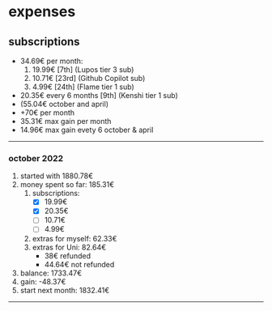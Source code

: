 
# expenses

## subscriptions

- 34.69€ per month:
    1. 19.99€ [7th] (Lupos tier 3 sub)
    2. 10.71€ [23rd] (Github Copilot sub)
    3. 4.99€ [24th] (Flame tier 1 sub)
- 20.35€ every 6 months [9th] (Kenshi tier 1 sub)
- (55.04€ october and april)
- +70€ per month
- 35.31€ max gain per month
- 14.96€ max gain evety 6 october & april

---

### october 2022

1. started with 1880.78€
2. money spent so far: 185.31€
    1. subscriptions:
        - [x] 19.99€
        - [x] 20.35€
        - [ ] 10.71€
        - [ ] 4.99€
    2. extras for myself: 62.33€
    3. extras for Uni: 82.64€
       - 38€ refunded
       - 44.64€ not refunded
3. balance: 1733.47€
4. gain: -48.37€
5. start next month: 1832.41€

---
